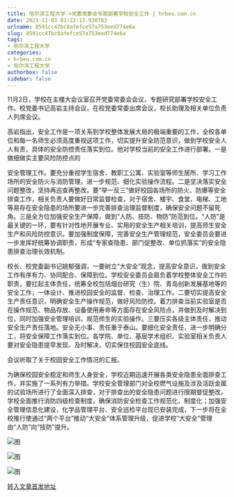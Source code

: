 ```yaml
---
title: 哈尔滨工程大学->党委常委会专题部署学校安全工作 | hrbeu.com.cn
date: 2021-11-03 01:22:13.930763
urlname: 8591cc47bc8afefce57a753eed774e6a
slug: 8591cc47bc8afefce57a753eed774e6a
tags: 
- 哈尔滨工程大学
categories:
- hrbeu.com.cn
- 哈尔滨工程大学
authorbox: false
sidebar: false
---
```

11月2日，学校在主楼大会议室召开党委常委会会议，专题研究部署学校安全工作。校党委书记高岩主持会议，在校党委常委出席会议，校长助理及相关单位负责人列席会议。

高岩指出，安全工作是一项关系到学校整体发展大局的极端重要的工作，全校各单位和每一名师生必须高度重视这项工作，切实提升安全防范意识，做到学校安全人人有责，具体的安全防控责任落实到位。他对学校当前的安全工作进行部署。一是做细做实主要风险防控点的
<!--more-->
安全管理工作。要充分重视学生宿舍、教职工公寓、实验室等师生居所、学习工作场所的安全防火与消防管理，进一步规范、细化实验操作流程。二是坚决落实安全问题整改，坚持再巡查再整改。要“举一反三”做好校园各场所的防火、防爆等安全排查工作，相关负责人要做好日常监督检查，对于宿舍、楼宇、食堂、电梯、工地等易存在安全隐患的场所要进一步完善排查治理监督制度，确保安全问题不留死角。三是全方位加强安全生产保障，做到“人防、技防、物防”防范到位。“人防”是最关键的一环，要有针对性地开展专业、实用的安全生产相关培训，提高师生安全生产和风险防控意识。要加强制度保障，完善安全生产管理规范，安全委员会要进一步发挥好统筹协调职责，形成“专家查隐患、部门促整改、单位抓落实”的安全隐患排查治理长效机制。

校长、校党委副书记姚郁强调，一要树立“大安全”观念，提高安全意识，做到安全工作有序有力、协同配合、保障到位。学校安全委员会肩负着学校整体安全工作的职责，要扛起主体责任，统筹全校包括烟台研究（生）院、青岛创新发展基地等的安全工作，一体设计、推进校园安全的监督、检查、治理工作。二要切实提高安全生产责任意识，明确安全生产操作规范，做好风险防控。着力排查当前实验室是否在操作规范、物品存放、设备使用寿命等方面存在安全风险点，并做到及时解决到位，同时加强安全管理培训，规范师生的实验操作。三要压实各级主体责任，推动安全生产责任落地。安全无小事、责任重于泰山。要细化安全责任，进一步明确分工，将安全保障工作落实到位。各学院、单位、基层学术组织、实验室相关负责人要对安全隐患提早发现、及时解决，切实保住校园安全底线。

会议听取了关于校园安全工作情况的汇报。

为确保校园安全稳定和师生人身安全，学校近期迅速开展各类安全隐患全面排查工作，并实施了一系列有力举措。学校安全管理部门对全校燃气设施及涉及活跃金属的试验场所进行了全面深入排查，对于排查出的安全隐患问题进行限期督促整改。学校全面推行消防四级检查制度，确保消防安全检查工作规范化、制度化；加强安全管理信息化建设，化学品管理平台、安全巡检平台现已安装完成，下一步将在全校推行使通过“两个平台”推动“大安全”体系管理升级，促进学校“大安全”管理由“人防”向“技防”提升。

![图](http://gongxue.cn/__local/8/ED/B3/27A005B2E69982918655609C176_C5C9627D_11DB9.jpg)

![图](http://gongxue.cn/__local/C/7E/54/4BC52D96EB1A927840F02E6CF20_EE12CFCA_12537.jpg)

![图](http://gongxue.cn/__local/8/82/E0/33C104CD85C2BA5DDE6297309C6_4A327964_1397D.jpg)

[转入文章首发地址](http://gongxue.cn/info/1141/68393.htm)